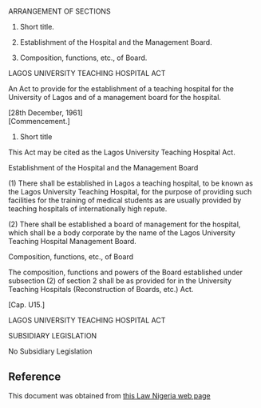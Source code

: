 # 

ARRANGEMENT OF SECTIONS

1. Short title.

2. Establishment of the Hospital and the Management Board.

3. Composition, functions, etc., of Board.

LAGOS UNIVERSITY TEACHING HOSPITAL ACT

An Act to provide for the establishment of a teaching hospital for the University of Lagos and of a management board for the hospital.

[28th December, 1961]                                                              [Commencement.]

1. Short title

This Act may be cited as the Lagos University Teaching Hospital Act.

Establishment of the Hospital and the Management Board

(1) There shall be established in Lagos a teaching hospital, to be known as the Lagos University Teaching Hospital, for the purpose of providing such facilities for the training of medical students as are usually provided by teaching hospitals of internationally high repute.

(2) There shall be established a board of management for the hospital, which shall be a body corporate by the name of the Lagos University Teaching Hospital Management Board.

Composition, functions, etc., of Board

The composition, functions and powers of the Board established under subsection (2) of section 2 shall be as provided for in the University Teaching Hospitals (Reconstruction of Boards, etc.) Act.

[Cap. U15.]

LAGOS UNIVERSITY TEACHING HOSPITAL ACT

SUBSIDIARY LEGISLATION

No Subsidiary Legislation

## Reference

This document was obtained from [this Law Nigeria web page](http://www.lawnigeria.com/LFN/L/Lagos-University-Teaching-Hospital-Act.php)
